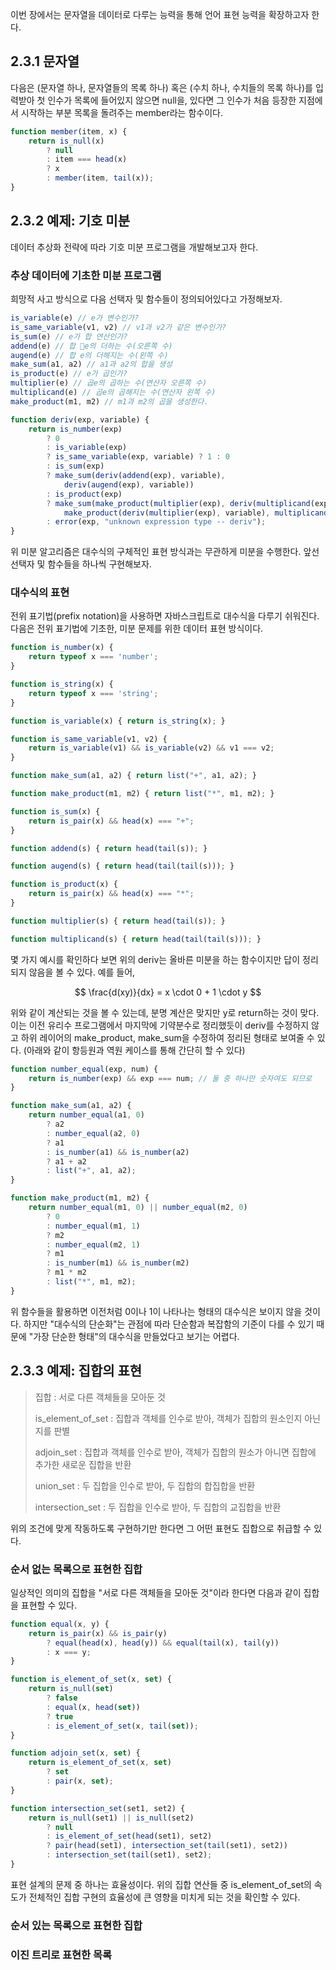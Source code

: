 
이번 장에서는 문자열을 데이터로 다루는 능력을 통해 언어 표현 능력을 확장하고자 한다.

## 2.3.1 문자열

다음은 (문자열 하나, 문자열들의 목록 하나) 혹은 (수치 하나, 수치들의 목록 하나)를 입력받아 첫 인수가 목록에 들어있지 않으면 null을, 있다면 그 인수가 처음 등장한 지점에서 시작하는 부분 목록을 돌려주는 member라는 함수이다.

```js
function member(item, x) {
	return is_null(x)
		? null
		: item === head(x)
		? x
		: member(item, tail(x));
}
```


## 2.3.2 예제: 기호 미분

데이터 추상화 전략에 따라 기호 미분 프로그램을 개발해보고자 한다.

### 추상 데이터에 기초한 미분 프로그램

희망적 사고 방식으로 다음 선택자 및 함수들이 정의되어있다고 가정해보자.

```js
is_variable(e) // e가 변수인가?
is_same_variable(v1, v2) // v1과 v2가 같은 변수인가?
is_sum(e) // e가 합 연산인가?
addend(e) // 합 e의 더하는 수(오른쪽 수)
augend(e) // 합 e의 더해지는 수(왼쪽 수)
make_sum(a1, a2) // a1과 a2의 합을 생성
is_product(e) // e가 곱인가?
multiplier(e) // 곱e의 곱하는 수(연산자 오른쪽 수)
multiplicand(e) // 곱e의 곱해지는 수(연산자 왼쪽 수)
make_product(m1, m2) // m1과 m2의 곱을 생성한다.
```

```js
function deriv(exp, variable) {
	return is_number(exp)
		? 0
		: is_variable(exp)
		? is_same_variable(exp, variable) ? 1 : 0
		: is_sum(exp)
		? make_sum(deriv(addend(exp), variable),
			deriv(augend(exp), variable))
		: is_product(exp)
		? make_sum(make_product(multiplier(exp), deriv(multiplicand(exp), variable)),
			make_product(deriv(multiplier(exp), variable), multiplicand(exp)))
		: error(exp, "unknown expression type -- deriv");
}
```

위 미분 알고리즘은 대수식의 구체적인 표현 방식과는 무관하게 미분을 수행한다. 앞선 선택자 및 함수들을 하나씩 구현해보자.


### 대수식의 표현

전위 표기법(prefix notation)을 사용하면 자바스크립트로 대수식을 다루기 쉬워진다. 다음은 전위 표기법에 기초한, 미분 문제를 위한 데이터 표현 방식이다.

```js
function is_number(x) {
	return typeof x === 'number';
}

function is_string(x) {
	return typeof x === 'string';
}

function is_variable(x) { return is_string(x); }

function is_same_variable(v1, v2) {
	return is_variable(v1) && is_variable(v2) && v1 === v2;
}

function make_sum(a1, a2) { return list("+", a1, a2); }

function make_product(m1, m2) { return list("*", m1, m2); }

function is_sum(x) {
	return is_pair(x) && head(x) === "+";
}

function addend(s) { return head(tail(s)); }

function augend(s) { return head(tail(tail(s))); }

function is_product(x) {
	return is_pair(x) && head(x) === "*";
}

function multiplier(s) { return head(tail(s)); }

function multiplicand(s) { return head(tail(tail(s))); }
```

몇 가지 예시를 확인하다 보면 위의 deriv는 올바른 미분을 하는 함수이지만 답이 정리되지 않음을 볼 수 있다. 예를 들어,

$$
\frac{d(xy)}{dx} = x \cdot 0 + 1 \cdot y
$$

위와 같이 계산되는 것을 볼 수 있는데, 분명 계산은 맞지만 y로 return하는 것이 맞다. 이는 이전 유리수 프로그램에서 마지막에 기약분수로 정리했듯이 deriv를 수정하지 않고 하위 레이어의 make_product, make_sum을 수정하여 정리된 형태로 보여줄 수 있다. (아래와 같이 항등원과 역원 케이스를 통해 간단히 할 수 있다)

```js
function number_equal(exp, num) {
	return is_number(exp) && exp === num; // 둘 중 하나만 숫자여도 되므로
}

function make_sum(a1, a2) {
	return number_equal(a1, 0)
		? a2
		: number_equal(a2, 0)
		? a1
		: is_number(a1) && is_number(a2)
		? a1 + a2
		: list("+", a1, a2);
}

function make_product(m1, m2) {
	return number_equal(m1, 0) || number_equal(m2, 0)
		? 0
		: number_equal(m1, 1)
		? m2
		: number_equal(m2, 1)
		? m1
		: is_number(m1) && is_number(m2)
		? m1 * m2
		: list("*", m1, m2);
}
```

위 함수들을 활용하면 이전처럼 0이나 1이 나타나는 형태의 대수식은 보이지 않을 것이다. 하지만 "대수식의 단순화"는 관점에 따라 단순함과 복잡함의 기준이 다를 수 있기 때문에 "가장 단순한 형태"의 대수식을 만들었다고 보기는 어렵다.


## 2.3.3 예제: 집합의 표현
> 집합 : 서로 다른 객체들을 모아둔 것
> 
> is_element_of_set : 집합과 객체를 인수로 받아, 객체가 집합의 원소인지 아닌지를 판별
> 
> adjoin_set : 집합과 객체를 인수로 받아, 객체가 집합의 원소가 아니면 집합에 추가한 새로운 집합을 반환
> 
> union_set : 두 집합을 인수로 받아, 두 집합의 합집합을 반환
> 
> intersection_set : 두 집합을 인수로 받아, 두 집합의 교집합을 반환

위의 조건에 맞게 작동하도록 구현하기만 한다면 그 어떤 표현도 집합으로 취급할 수 있다.

### 순서 없는 목록으로 표현한 집합

일상적인 의미의 집합을 "서로 다른 객체들을 모아둔 것"이라 한다면 다음과 같이 집합을 표현할 수 있다.

```js
function equal(x, y) {
	return is_pair(x) && is_pair(y)
		? equal(head(x), head(y)) && equal(tail(x), tail(y))
		: x === y;
}

function is_element_of_set(x, set) {
	return is_null(set)
		? false
		: equal(x, head(set))
		? true
		: is_element_of_set(x, tail(set));
}

function adjoin_set(x, set) {
	return is_element_of_set(x, set)
		? set
		: pair(x, set);
}

function intersection_set(set1, set2) {
	return is_null(set1) || is_null(set2)
		? null
		: is_element_of_set(head(set1), set2)
		? pair(head(set1), intersection_set(tail(set1), set2))
		: intersection_set(tail(set1), set2);
}
```

표현 설계의 문제 중 하나는 효율성이다. 위의 집합 연산들 중 is_element_of_set의 속도가 전체적인 집합 구현의 효율성에 큰 영향을 미치게 되는 것을 확인할 수 있다.


### 순서 있는 목록으로 표현한 집합


### 이진 트리로 표현한 목록
